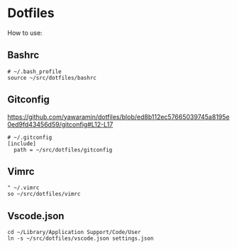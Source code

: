 # Dotfiles

How to use:

## Bashrc

    # ~/.bash_profile
    source ~/src/dotfiles/bashrc

## Gitconfig

https://github.com/yawaramin/dotfiles/blob/ed8b112ec57665039745a8195e0ed9fd43456d59/gitconfig#L12-L17

    # ~/.gitconfig
    [include]
      path = ~/src/dotfiles/gitconfig

## Vimrc

    " ~/.vimrc
    so ~/src/dotfiles/vimrc

## Vscode.json

    cd ~/Library/Application Support/Code/User
    ln -s ~/src/dotfiles/vscode.json settings.json

